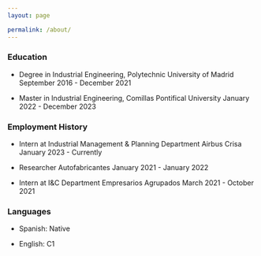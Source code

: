 ```yaml
---
layout: page

permalink: /about/
---
```




### Education

- Degree in Industrial Engineering, Polytechnic University of Madrid
  September 2016 - December 2021

- Master in Industrial Engineering, Comillas Pontifical University
  January 2022 - December 2023

### Employment History

- Intern at Industrial Management & Planning Department
  Airbus Crisa
  January 2023 - Currently
  
- Researcher
  Autofabricantes
  January 2021 - January 2022
  
- Intern at I&C Department
  Empresarios Agrupados
  March 2021 - October 2021

### Languages

- Spanish: Native

- English: C1
